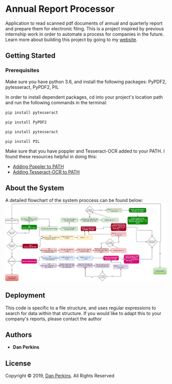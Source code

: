 # Annual Report Processor

Application to read scanned pdf documents of annual and quarterly report and prepare them for electronic filing. This is a project inspired by previous internship work in order to automate a process for companies in the future. Learn more about building this project by going to my [website](http://people.virginia.edu/~dgp3sy/python-processor.html).

## Getting Started
### Prerequisites

Make sure you have python 3.6, and install the following packages: PyPDF2, pytesseract, PyPDF2, PIL

In order to install dependent packages, cd into your project's location path and run the following commands in the terminal:
```
pip install pytesseract
```
```
pip install PyPDF2
```
```
pip install pytesseract
```
```
pip install PIL
```
Make sure that you have poppler and Tesseract-OCR added to your PATH. I found these resources helpful in doing this:
  * [Adding Poppler to PATH](https://github.com/QISKit/qiskit-terra/issues/586)
  * [Adding Tesseract-OCR to PATH](https://stackoverflow.com/questions/50951955/pytesseract-tesseractnotfound-error-tesseract-is-not-installed-or-its-not-i/53672281)
  
## About the System
A detailed flowchart of the system proccess can be found below:
<img src="https://github.com/dgp3sy/pdf_app/blob/master/Flowchart.png">

## Deployment

This code is specific to a file structure, and uses regular expressions to search for data within that structure. If you would like to adapt this to your company's reports, please contact the author

## Authors

* **Dan Perkins**


## License

Copyright © 2019, [Dan Perkins](https://github.com/dgp3sy). All Rights Reserved

